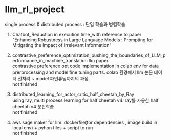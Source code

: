 # llm_rl_project
single process &amp; distributed process : 단일 학습과 병렬학습

1) Chatbot_Reduction in execution time_with reference to paper "Enhancing Robustness in Large Language Models : Prompting for Mitigating the Impact of Irrelevant Information"

2) contrastive_preference_optimization_pushing_the_boundaries_of_LLM_performance_in_machine_translation llm paper<br> contrastive preference opt code implementation in colab env for data prerprocessing and model fine tuning parts. colab 환경에서 llm 논문 데이터 전처리 ~ model 파인튜닝까지의 과정<br> not finished

3) distributed_learning_for_actor_critic_half_cheetah_by_Ray<br>
using ray, multi process learning for half cheetah v4. ray를 사용한 half cheetah v4 분산학습<br> not finished

4) aws sage maker for llm: dockerfile(for dependencies , image build in local env) + pyhon files + script to run<br> not finished 


